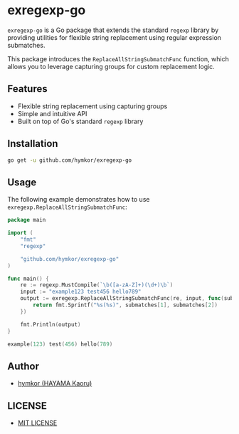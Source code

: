 exregexp-go
===========

`exregexp-go` is a Go package that extends the standard `regexp` library by providing utilities for flexible string replacement using regular expression submatches.

This package introduces the `ReplaceAllStringSubmatchFunc` function, which allows you to leverage capturing groups for custom replacement logic.

Features
--------

- Flexible string replacement using capturing groups
- Simple and intuitive API
- Built on top of Go's standard `regexp` library

Installation
------------

```sh
go get -u github.com/hymkor/exregexp-go
```

Usage
-----

The following example demonstrates how to use `exregexp.ReplaceAllStringSubmatchFunc`:

```example.go
package main

import (
    "fmt"
    "regexp"

    "github.com/hymkor/exregexp-go"
)

func main() {
    re := regexp.MustCompile(`\b([a-zA-Z]+)(\d+)\b`)
    input := "example123 test456 hello789"
    output := exregexp.ReplaceAllStringSubmatchFunc(re, input, func(submatches []string) string {
        return fmt.Sprintf("%s(%s)", submatches[1], submatches[2])
    })

    fmt.Println(output)
}
```

```go run example.go|
example(123) test(456) hello(789)
```

Author
------

- [hymkor (HAYAMA Kaoru)](https://github.com/hymkor)

LICENSE
-------

- [MIT LICENSE](./LICENSE)
